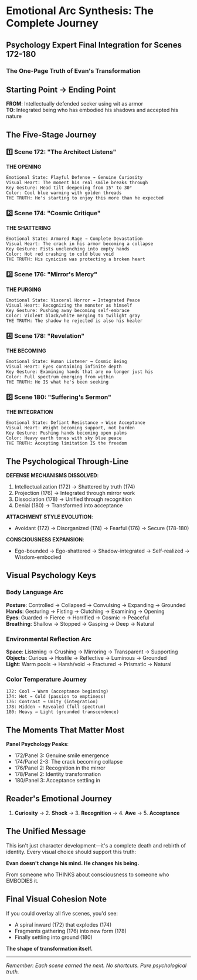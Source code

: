 # Emotional Arc Synthesis: The Complete Journey
## Psychology Expert Final Integration for Scenes 172-180

### The One-Page Truth of Evan's Transformation

## Starting Point → Ending Point
**FROM**: Intellectually defended seeker using wit as armor  
**TO**: Integrated being who has embodied his shadows and accepted his nature

## The Five-Stage Journey

### 1️⃣ Scene 172: "The Architect Listens"
**THE OPENING**
```
Emotional State: Playful Defense → Genuine Curiosity
Visual Heart: The moment his real smile breaks through
Key Gesture: Head tilt deepening from 15° to 30°
Color: Cool blue warming with golden threads
THE TRUTH: He's starting to enjoy this more than he expected
```

### 2️⃣ Scene 174: "Cosmic Critique" 
**THE SHATTERING**
```
Emotional State: Armored Rage → Complete Devastation
Visual Heart: The crack in his armor becoming a collapse
Key Gesture: Fists unclenching into empty hands
Color: Hot red crashing to cold blue void
THE TRUTH: His cynicism was protecting a broken heart
```

### 3️⃣ Scene 176: "Mirror's Mercy"
**THE PURGING**
```
Emotional State: Visceral Horror → Integrated Peace
Visual Heart: Recognizing the monster as himself
Key Gesture: Pushing away becoming self-embrace
Color: Violent black/white merging to twilight gray
THE TRUTH: The shadow he rejected is also his healer
```

### 4️⃣ Scene 178: "Revelation"
**THE BECOMING**
```
Emotional State: Human Listener → Cosmic Being
Visual Heart: Eyes containing infinite depth
Key Gesture: Examining hands that are no longer just his
Color: Full spectrum emerging from within
THE TRUTH: He IS what he's been seeking
```

### 5️⃣ Scene 180: "Suffering's Sermon"
**THE INTEGRATION**
```
Emotional State: Defiant Resistance → Wise Acceptance
Visual Heart: Weight becoming support, not burden
Key Gesture: Pushing hands becoming open palms
Color: Heavy earth tones with sky blue peace
THE TRUTH: Accepting limitation IS the freedom
```

## The Psychological Through-Line

**DEFENSE MECHANISMS DISSOLVED**:
1. Intellectualization (172) → Shattered by truth (174)
2. Projection (176) → Integrated through mirror work
3. Dissociation (178) → Unified through recognition
4. Denial (180) → Transformed into acceptance

**ATTACHMENT STYLE EVOLUTION**:
- Avoidant (172) → Disorganized (174) → Fearful (176) → Secure (178-180)

**CONSCIOUSNESS EXPANSION**:
- Ego-bounded → Ego-shattered → Shadow-integrated → Self-realized → Wisdom-embodied

## Visual Psychology Keys

### Body Language Arc
**Posture**: Controlled → Collapsed → Convulsing → Expanding → Grounded  
**Hands**: Gesturing → Fisting → Clutching → Examining → Opening  
**Eyes**: Guarded → Fierce → Horrified → Cosmic → Peaceful  
**Breathing**: Shallow → Stopped → Gasping → Deep → Natural  

### Environmental Reflection Arc
**Space**: Listening → Crushing → Mirroring → Transparent → Supporting  
**Objects**: Curious → Hostile → Reflective → Luminous → Grounded  
**Light**: Warm pools → Harsh/void → Fractured → Prismatic → Natural  

### Color Temperature Journey
```
172: Cool → Warm (acceptance beginning)
174: Hot → Cold (passion to emptiness)
176: Contrast → Unity (integration)
178: Hidden → Revealed (full spectrum)
180: Heavy → Light (grounded transcendence)
```

## The Moments That Matter Most

**Panel Psychology Peaks**:
- 172/Panel 3: Genuine smile emergence
- 174/Panel 2-3: The crack becoming collapse
- 176/Panel 2: Recognition in the mirror
- 178/Panel 2: Identity transformation
- 180/Panel 3: Acceptance settling in

## Reader's Emotional Journey
1. **Curiosity** → 2. **Shock** → 3. **Recognition** → 4. **Awe** → 5. **Acceptance**

## The Unified Message

This isn't just character development—it's a complete death and rebirth of identity. Every visual choice should support this truth:

**Evan doesn't change his mind. He changes his being.**

From someone who THINKS about consciousness to someone who EMBODIES it.

## Final Visual Cohesion Note

If you could overlay all five scenes, you'd see:
- A spiral inward (172) that explodes (174)
- Fragments gathering (176) into new form (178)
- Finally settling into ground (180)

**The shape of transformation itself.**

---

*Remember: Each scene earned the next. No shortcuts. Pure psychological truth.*